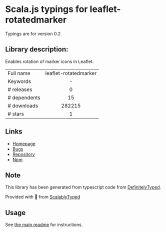 
# Scala.js typings for leaflet-rotatedmarker

Typings are for version 0.2

## Library description:
Enables rotation of marker icons in Leaflet.

|                    |                 |
| ------------------ | :-------------: |
| Full name          | leaflet-rotatedmarker |
| Keywords           | - |
| # releases         | 0 |
| # dependents       | 15 |
| # downloads        | 282215 |
| # stars            | 1 |

## Links
- [Homepage](https://github.com/bbecquet/Leaflet.RotatedMarker#readme)
- [Bugs](https://github.com/bbecquet/Leaflet.RotatedMarker/issues)
- [Repository](https://github.com/bbecquet/Leaflet.RotatedMarker)
- [Npm](https://www.npmjs.com/package/leaflet-rotatedmarker)
    


## Note
This library has been generated from typescript code from [DefinitelyTyped](https://definitelytyped.org).

Provided with :purple_heart: from [ScalablyTyped](https://github.com/oyvindberg/ScalablyTyped)

## Usage
See [the main readme](../../readme.md) for instructions.


